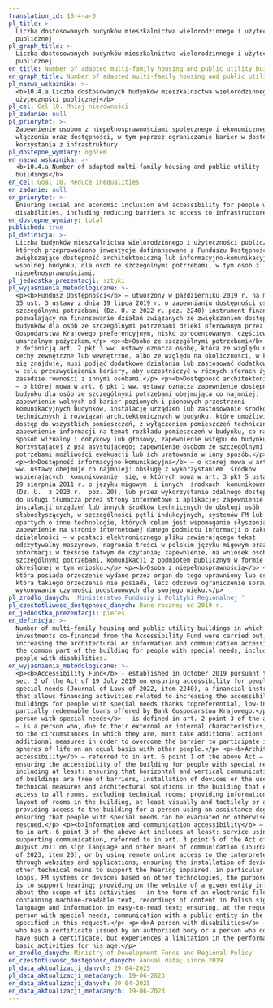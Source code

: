 ```yaml
---
translation_id: 10-4-a-0
pl_title: >-
  Liczba dostosowanych budynków mieszkalnictwa wielorodzinnego i użyteczności
  publicznej
pl_graph_title: >-
  Liczba dostosowanych budynków mieszkalnictwa wielorodzinnego i użyteczności
  publicznej
en_title: Number of adapted multi-family housing and public utility buildings
en_graph_title: Number of adapted multi-family housing and public utility buildings
pl_nazwa_wskaznika: >-
  <b>10.4.a Liczba dostosowanych budynków mieszkalnictwa wielorodzinnego i
  użyteczności publicznej</b>
pl_cel: Cel 10. Mniej nierówności
pl_zadanie: null
pl_priorytet: >-
  Zapewnienie osobom z niepełnosprawnościami społecznego i ekonomicznego
  włączenia oraz dostępności, w tym poprzez ograniczanie barier w dostępie do
  korzystania z infrastruktury
pl_dostepne_wymiary: ogółem
en_nazwa_wskaznika: >-
  <b>10.4.a Number of adapted multi-family housing and public utility
  buildings</b>
en_cel: Goal 10. Reduce inequalities
en_zadanie: null
en_priorytet: >-
  Ensuring social and economic inclusion and accessibility for people with
  disabilities, including reducing barriers to access to infrastructure
en_dostepne_wymiary: total
published: true
pl_definicja: >-
  Liczba budynków mieszkalnictwa wielorodzinnego i użyteczności publicznej, w
  których przeprowadzono inwestycje dofinansowane z Funduszu Dostępności,
  zwiększające dostępność architektoniczną lub informacyjno-komunikacyjną części
  wspólnej budynku, dla osób ze szczególnymi potrzebami, w tym osób z
  niepełnosprawnościami.
pl_jednostka_prezentacji: sztuki
pl_wyjasnienia_metodologiczne: >-
  <p><b>Fundusz Dostępności</b> – utworzony w październiku 2019 r. na mocy art.
  35 ust. 3 ustawy z dnia 19 lipca 2019 r. o zapewnianiu dostępności osobom ze
  szczególnymi potrzebami (Dz. U. z 2022 r. poz. 2240) instrument finansowy
  pozwalający na finansowanie działań związanych ze zwiększaniem dostępności
  budynków dla osób ze szczególnymi potrzebami dzięki oferowanym przez Bank
  Gospodarstwa Krajowego preferencyjnym, nisko oprocentowanym, częściowo
  umarzalnym pożyczkom.</p> <p><b>Osoba ze szczególnymi potrzebami</b> – zgodnie
  z definicją art. 2 pkt 3 ww. ustawy oznacza osobę, która ze względu na swoje
  cechy zewnętrzne lub wewnętrzne, albo ze względu na okoliczności, w których
  się znajduje, musi podjąć dodatkowe działania lub zastosować dodatkowe środki 
  w celu przezwyciężenia bariery, aby uczestniczyć w różnych sferach życia na
  zasadzie równości z innymi osobami.</p> <p><b>Dostępność architektoniczna</b>
  – o której mowa w art. 6 pkt 1 ww. ustawy oznacza zapewnienie dostępność
  budynku dla osób ze szczególnymi potrzebami obejmująca co najmniej:
  zapewnienie wolnych od barier poziomych i pionowych przestrzeni
  komunikacyjnych budynków, instalację urządzeń lub zastosowanie środków
  technicznych i rozwiązań architektonicznych w budynku, które umożliwiają
  dostęp do wszystkich pomieszczeń, z wyłączeniem pomieszczeń technicznych;
  zapewnienie informacji na temat rozkładu pomieszczeń w budynku, co najmniej w
  sposób wizualny i dotykowy lub głosowy, zapewnienie wstępu do budynku osobie
  korzystającej z psa asystującego; zapewnienie osobom ze szczególnymi
  potrzebami możliwości ewakuacji lub ich uratowania w inny sposób.</p>
  <p><b>Dostępność informacyjno-komunikacyjna</b> – o której mowa w art. 6 pkt 3
  ww. ustawy obejmuje co najmniej: obsługę z wykorzystaniem  środków 
  wspierających  komunikowanie  się, o których mowa w art. 3 pkt 5 ustawy z dnia
  19 sierpnia 2011 r. o języku migowym  i innych  środkach  komunikowania  się 
  (Dz. U.  z 2023 r.  poz. 20), lub przez wykorzystanie zdalnego dostępu online
  do usługi tłumacza przez strony internetowe i aplikacje; zapewnienie
  instalacji urządzeń lub innych środków technicznych do obsługi osób
  słabosłyszących, w szczególności pętli indukcyjnych, systemów FM lub urządzeń
  opartych o inne technologie, których celem jest wspomaganie słyszenia;
  zapewnienie na stronie internetowej danego podmiotu informacji o zakresie jego
  działalności – w postaci elektronicznego pliku zawierającego tekst
  odczytywalny maszynowo, nagrania treści w polskim języku migowym oraz
  informacji w tekście łatwym do czytania; zapewnienie, na wniosek osoby ze
  szczególnymi potrzebami, komunikacji z podmiotem publicznym w formie
  określonej w tym wniosku.</p> <p><b>Osoba z niepełnosprawnością</b> – osoba,
  która posiada orzeczenie wydane przez organ do tego uprawniony lub osoba,
  która takiego orzeczenia nie posiada, lecz odczuwa ograniczenie sprawności w
  wykonywaniu czynności podstawowych dla swojego wieku.</p>
pl_zrodlo_danych: 'Ministerstwo Funduszy i Polityki Regionalnej '
pl_czestotliwosc_dostępnosc_danych: Dane roczne; od 2019 r.
en_jednostka_prezentacji: pieces
en_definicja: >-
  Number of multi-family housing and public utility buildings in which
  investments co-financed from the Accessibility Fund were carried out,
  increasing the architectural or information and communication accessibility of
  the common part of the building for people with special needs, including
  people with disabilities.
en_wyjasnienia_metodologiczne: >-
  <p><b>Accessibility Fund</b> - established in October 2019 pursuant to Art. 35
  sec. 3 of the Act of 19 July 2019 on ensuring accessibility for people with
  special needs (Journal of Laws of 2022, item 2240), a financial instrument
  that allows financing activities related to increasing the accessibility of
  buildings for people with special needs thanks topreferential, low-interest,
  partially redeemable loans offered by Bank Gospodarstwa Krajowego.</p> <p><b>A
  person with special needs</b> – is defined in art. 2 point 3 of the above Act
  – is a person who, due to their external or internal characteristics, or due
  to the circumstances in which they are, must take additional actions or apply
  additional measures in order to overcome the barrier to participate in various
  spheres of life on an equal basis with other people.</p> <p><b>Architectural
  accessibility</b> – referred to in art. 6 point 1 of the above Act – means
  ensuring the accessibility of the building for people with special needs,
  including at least: ensuring that horizontal and vertical communication spaces
  of buildings are free of barriers, installation of devices or the use of
  technical measures and architectural solutions in the building that enable
  access to all rooms, excluding technical rooms; providing information on the
  layout of rooms in the building, at least visually and tactilely or audibly,
  providing access to the building for a person using an assistance dog;
  ensuring that people with special needs can be evacuated or otherwise
  rescued.</p> <p><b>Information and communication accessibility</b> – referred
  to in art. 6 point 3 of the above Act includes at least: service using means
  supporting communication, referred to in art. 3 point 5 of the Act of 19
  August 2011 on sign language and other means of communication (Journal of Laws
  of 2023, item 20), or by using remote online access to the interpreter service
  through websites and applications; ensuring the installation of devices or
  other technical means to support the hearing impaired, in particular inductive
  loops, FM systems or devices based on other technologies, the purpose of which
  is to support hearing; providing on the website of a given entity information
  about the scope of its activities - in the form of an electronic file
  containing machine-readable text, recordings of content in Polish sign
  language and information in easy-to-read text; ensuring, at the request of a
  person with special needs, communication with a public entity in the form
  specified in this request.</p> <p><b>A person with disabilities</b> – a person
  who has a certificate issued by an authorized body or a person who does not
  have such a certificate, but experiences a limitation in the performance of
  basic activities for his age.</p>
en_zrodlo_danych: Ministry of Development Funds and Regional Policy
en_czestotliwosc_dostępnosc_danych: Annual data; since 2019
pl_data_aktualizacji_danych: 29-04-2025
pl_data_aktualizacji_metadanych: 19-06-2023
en_data_aktualizacji_danych: 29-04-2025
en_data_aktualizacji_metadanych: 19-06-2023
---
```

